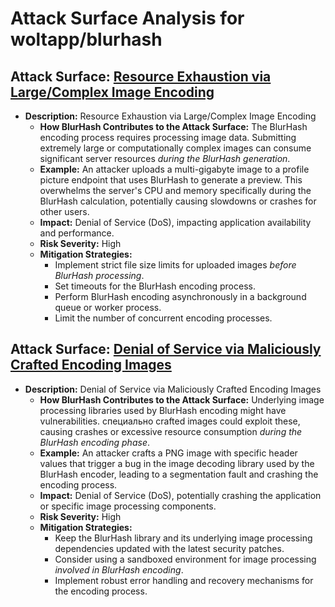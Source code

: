 # Attack Surface Analysis for woltapp/blurhash

## Attack Surface: [Resource Exhaustion via Large/Complex Image Encoding](./attack_surfaces/resource_exhaustion_via_largecomplex_image_encoding.md)

*   **Description:** Resource Exhaustion via Large/Complex Image Encoding
    *   **How BlurHash Contributes to the Attack Surface:** The BlurHash encoding process requires processing image data. Submitting extremely large or computationally complex images can consume significant server resources *during the BlurHash generation*.
    *   **Example:** An attacker uploads a multi-gigabyte image to a profile picture endpoint that uses BlurHash to generate a preview. This overwhelms the server's CPU and memory specifically during the BlurHash calculation, potentially causing slowdowns or crashes for other users.
    *   **Impact:** Denial of Service (DoS), impacting application availability and performance.
    *   **Risk Severity:** High
    *   **Mitigation Strategies:**
        *   Implement strict file size limits for uploaded images *before BlurHash processing*.
        *   Set timeouts for the BlurHash encoding process.
        *   Perform BlurHash encoding asynchronously in a background queue or worker process.
        *   Limit the number of concurrent encoding processes.

## Attack Surface: [Denial of Service via Maliciously Crafted Encoding Images](./attack_surfaces/denial_of_service_via_maliciously_crafted_encoding_images.md)

*   **Description:** Denial of Service via Maliciously Crafted Encoding Images
    *   **How BlurHash Contributes to the Attack Surface:** Underlying image processing libraries used by BlurHash encoding might have vulnerabilities. специально crafted images could exploit these, causing crashes or excessive resource consumption *during the BlurHash encoding phase*.
    *   **Example:** An attacker crafts a PNG image with specific header values that trigger a bug in the image decoding library used by the BlurHash encoder, leading to a segmentation fault and crashing the encoding process.
    *   **Impact:** Denial of Service (DoS), potentially crashing the application or specific image processing components.
    *   **Risk Severity:** High
    *   **Mitigation Strategies:**
        *   Keep the BlurHash library and its underlying image processing dependencies updated with the latest security patches.
        *   Consider using a sandboxed environment for image processing *involved in BlurHash encoding*.
        *   Implement robust error handling and recovery mechanisms for the encoding process.

